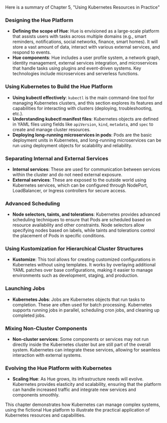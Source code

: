 Here is a summary of Chapter 5, "Using Kubernetes Resources in Practice"

### **Designing the Hue Platform**
- **Defining the scope of Hue**: Hue is envisioned as a large-scale platform that assists users with tasks across multiple domains (e.g., smart reminders, notifications, social networks, finance, smart homes). It will store a vast amount of data, interact with various external services, and respond to events.
- **Hue components**: Hue includes a user profile system, a network graph, identity management, external services integration, and microservices that handle tasks using plugins and event-driven systems. Key technologies include microservices and serverless functions.

### **Using Kubernetes to Build the Hue Platform**
- **Using kubectl effectively**: `kubectl` is the main command-line tool for managing Kubernetes clusters, and this section explores its features and capabilities for interacting with clusters (deploying, troubleshooting, etc.).
- **Understanding kubectl manifest files**: Kubernetes objects are defined in YAML files using fields like `apiVersion`, `kind`, `metadata`, and `spec` to create and manage cluster resources.
- **Deploying long-running microservices in pods**: Pods are the basic deployment units in Kubernetes, and long-running microservices can be run using deployment objects for scalability and reliability.

### **Separating Internal and External Services**
- **Internal services**: These are used for communication between services within the cluster and do not need external exposure.
- **External services**: These are exposed to the outside world using Kubernetes services, which can be configured through NodePort, LoadBalancer, or Ingress controllers for secure access.

### **Advanced Scheduling**
- **Node selectors, taints, and tolerations**: Kubernetes provides advanced scheduling techniques to ensure that Pods are scheduled based on resource availability and other constraints. Node selectors allow specifying nodes based on labels, while taints and tolerations control the placement of Pods in specific conditions.

### **Using Kustomization for Hierarchical Cluster Structures**
- **Kustomize**: This tool allows for creating customized configurations in Kubernetes without using templates. It works by overlaying additional YAML patches over base configurations, making it easier to manage environments such as development, staging, and production.

### **Launching Jobs**
- **Kubernetes Jobs**: Jobs are Kubernetes objects that run tasks to completion. These are often used for batch processing. Kubernetes supports running jobs in parallel, scheduling cron jobs, and cleaning up completed jobs.

### **Mixing Non-Cluster Components**
- **Non-cluster services**: Some components or services may not run directly inside the Kubernetes cluster but are still part of the overall system. Kubernetes can integrate these services, allowing for seamless interaction with external systems.

### **Evolving the Hue Platform with Kubernetes**
- **Scaling Hue**: As Hue grows, its infrastructure needs will evolve. Kubernetes provides elasticity and scalability, ensuring that the platform can handle increased traffic and integrate new services and components smoothly. 

This chapter demonstrates how Kubernetes can manage complex systems, using the fictional Hue platform to illustrate the practical application of Kubernetes resources and capabilities.